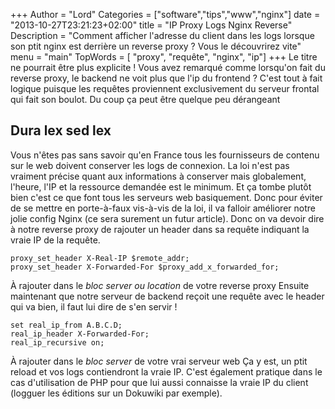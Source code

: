 +++
Author = "Lord"
Categories = ["software","tips","www","nginx"]
date = "2013-10-27T23:21:23+02:00"
title = "IP Proxy Logs Nginx Reverse"
Description = "Comment afficher l'adresse du client dans les logs lorsque son ptit nginx est derrière un reverse proxy ? Vous le découvrirez vite"
menu = "main"
TopWords = [  "proxy", "requête", "nginx", "ip"]
+++
Le titre ne pourrait être plus explicite ! Vous avez remarqué comme lorsqu'on fait du reverse proxy, le backend ne voit plus que l'ip du frontend ?
C'est tout à fait logique puisque les requêtes proviennent exclusivement du serveur frontal qui fait son boulot.
Du coup ça peut être quelque peu dérangeant

## Dura lex sed lex
Vous n'êtes pas sans savoir qu'en France tous les fournisseurs de contenu sur le web doivent conserver les logs de connexion.
La loi n'est pas vraiment précise quant aux informations à conserver mais globalement, l'heure, l'IP et la ressource demandée est le minimum.
Et ça tombe plutôt bien c'est ce que font tous les serveurs web basiquement.
Donc pour éviter de se mettre en porte-à-faux vis-à-vis de la loi, il va falloir améliorer notre jolie config Nginx (ce sera surement un futur article).
Donc on va devoir dire à notre reverse proxy de rajouter un header dans sa requête indiquant la vraie IP de la requête.
```
proxy_set_header X-Real-IP $remote_addr;
proxy_set_header X-Forwarded-For $proxy_add_x_forwarded_for;
```

À rajouter dans le *bloc server ou location* de votre reverse proxy
Ensuite maintenant que notre serveur de backend reçoit une requête avec le header qui va bien, il faut lui dire de s'en servir !
```
set real_ip_from A.B.C.D;
real_ip_header X-Forwarded-For;
real_ip_recursive on;
```
À rajouter dans le *bloc server* de votre vrai serveur web
Ça y est, un ptit reload et vos logs contiendront la vraie IP.
C'est également pratique dans le cas d'utilisation de PHP pour que lui aussi connaisse la vraie IP du client (logguer les éditions sur un Dokuwiki par exemple).

